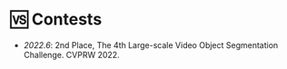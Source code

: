 # 🆚 Contests

- _2022.6_: 2nd Place, The 4th Large-scale Video Object Segmentation Challenge. CVPRW 2022.
